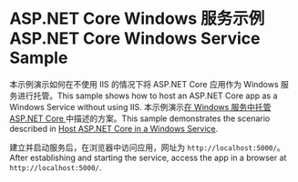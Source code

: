 # <a name="aspnet-core-windows-service-sample"></a><span data-ttu-id="6b3fd-101">ASP.NET Core Windows 服务示例</span><span class="sxs-lookup"><span data-stu-id="6b3fd-101">ASP.NET Core Windows Service Sample</span></span>

<span data-ttu-id="6b3fd-102">本示例演示如何在不使用 IIS 的情况下将 ASP.NET Core 应用作为 Windows 服务进行托管。</span><span class="sxs-lookup"><span data-stu-id="6b3fd-102">This sample shows how to host an ASP.NET Core app as a Windows Service without using IIS.</span></span> <span data-ttu-id="6b3fd-103">本示例演示[在 Windows 服务中托管 ASP.NET Core ](https://docs.microsoft.com/aspnet/core/host-and-deploy/windows-service)中描述的方案。</span><span class="sxs-lookup"><span data-stu-id="6b3fd-103">This sample demonstrates the scenario described in [Host ASP.NET Core in a Windows Service](https://docs.microsoft.com/aspnet/core/host-and-deploy/windows-service).</span></span>

<span data-ttu-id="6b3fd-104">建立并启动服务后，在浏览器中访问应用，网址为 `http://localhost:5000/`。</span><span class="sxs-lookup"><span data-stu-id="6b3fd-104">After establishing and starting the service, access the app in a browser at `http://localhost:5000/`.</span></span>
